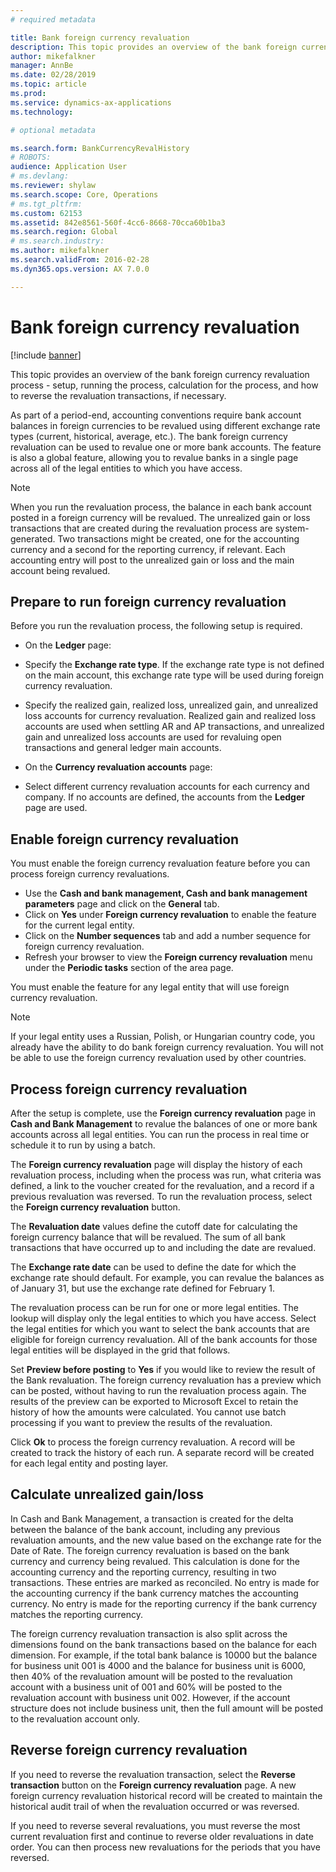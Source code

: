 ```yaml
---
# required metadata

title: Bank foreign currency revaluation 
description: This topic provides an overview of the bank foreign currency revaluation process -  setup, running the process, calculation for the process, and how to reverse the revaluation transactions, if necessary. 
author: mikefalkner
manager: AnnBe
ms.date: 02/28/2019
ms.topic: article
ms.prod: 
ms.service: dynamics-ax-applications
ms.technology: 

# optional metadata

ms.search.form: BankCurrencyRevalHistory
# ROBOTS: 
audience: Application User
# ms.devlang: 
ms.reviewer: shylaw
ms.search.scope: Core, Operations
# ms.tgt_pltfrm: 
ms.custom: 62153
ms.assetid: 842e8561-560f-4cc6-8668-70cca60b1ba3
ms.search.region: Global
# ms.search.industry: 
ms.author: mikefalkner
ms.search.validFrom: 2016-02-28
ms.dyn365.ops.version: AX 7.0.0

---
```


# Bank foreign currency revaluation 

[!include [banner](../includes/banner.md)]

This topic provides an overview of the bank foreign currency revaluation process -  setup, running the process, calculation for the process, and how to reverse the revaluation transactions, if necessary. 

As part of a period-end, accounting conventions require bank account balances in foreign currencies to be revalued using different exchange rate types (current, historical, average, etc.). The bank foreign currency revaluation can be used to revalue one or more bank accounts. The feature is also a global feature, allowing you to revalue banks in a single page across all of the legal entities to which you have access.

> [!NOTE]
When you run the revaluation process, the balance in each bank account posted in a foreign currency will be revalued. The unrealized gain or loss transactions that are created during the revaluation process are system-generated. Two transactions might be created, one for the accounting currency and a second for the reporting currency, if relevant. Each accounting entry will post to the unrealized gain or loss and the main account being revalued.

## Prepare to run foreign currency revaluation
Before you run the revaluation process, the following setup is required.

-   On the **Ledger** page:
-   Specify the **Exchange rate type**. If the exchange rate type is not defined on the main account, this exchange rate type will be used during foreign currency revaluation.
-   Specify the realized gain, realized loss, unrealized gain, and unrealized loss accounts for currency revaluation. Realized gain and realized loss accounts are used when settling AR and AP transactions, and unrealized gain and unrealized loss accounts are used for revaluing open transactions and general ledger main accounts.

-   On the **Currency revaluation accounts** page:
-   Select different currency revaluation accounts for each currency and company. If no accounts are defined, the accounts from the **Ledger** page are used.

## Enable foreign currency revaluation

You must enable the foreign currency revaluation feature before you can process foreign currency revaluations. 
-   Use the **Cash and bank management, Cash and bank management parameters** page and click on the **General** tab. 
-   Click on **Yes** under **Foreign currency revaluation** to enable the feature for the current legal entity. 
-   Click on the **Number sequences** tab and add a number sequence for foreign currency revaluation.
-   Refresh your browser to view the **Foreign currency revaluation** menu under the **Periodic tasks** section of the area page.

You must enable the feature for any legal entity that will use foreign currency revaluation. 

> [!NOTE]
If your legal entity uses a Russian, Polish, or Hungarian country code, you already have the ability to do bank foreign currency revaluation. You will not be able to use the foreign currency revaluation used by other countries. 

## Process foreign currency revaluation
After the setup is complete, use the **Foreign currency revaluation** page in **Cash and Bank Management** to revalue the balances of one or more bank accounts across all legal entities. You can run the process in real time or schedule it to run by using a batch. 

The **Foreign currency revaluation** page will display the history of each revaluation process, including when the process was run, what criteria was defined, a link to the voucher created for the revaluation, and a record if a previous revaluation was reversed. To run the revaluation process, select the **Foreign currency revaluation** button. 

The **Revaluation date** values define the cutoff date for calculating the foreign currency balance that will be revalued. The sum of all bank transactions that have occurred up to and including the date are revalued. 

The **Exchange rate date** can be used to define the date for which the exchange rate should default. For example, you can revalue the balances as of January 31, but use the exchange rate defined for February 1. 

The revaluation process can be run for one or more legal entities. The lookup will display only the legal entities to which you have access. Select the legal entities for which you want to select the bank accounts that are eligible for foreign currency revaluation. All of the bank accounts for those legal entities will be displayed in the grid that follows. 

Set **Preview before posting** to **Yes** if you would like to review the result of the Bank revaluation. The foreign currency revaluation has a preview which can be posted, without having to run the revaluation process again. The results of the preview can be exported to Microsoft Excel to retain the history of how the amounts were calculated. You cannot use batch processing if you want to preview the results of the revaluation. 

Click **Ok** to process the foreign currency revaluation. A record will be created to track the history of each run.  A separate record will be created for each legal entity and posting layer.

## Calculate unrealized gain/loss
In Cash and Bank Management, a transaction is created for the delta between the balance of the bank account, including any previous revaluation amounts, and the new value based on the exchange rate for the Date of Rate. The foreign currency revaluation is based on the bank currency and currency being revalued. This calculation is done for the accounting currency and the reporting currency, resulting in two transactions. These entries are marked as reconciled. No entry is made for the accounting currency if the bank currency matches the accounting currency.  No entry is made for the reporting currency if the bank currency matches the reporting currency.

The foreign currency revaluation transaction is also split across the dimensions found on the bank transactions based on the balance for each dimension. For example, if the total bank balance is 10000 but the balance for business unit 001 is 4000 and the balance for business unit is 6000, then 40% of the revaluation amount will be posted to the revaluation account with a business unit of 001 and 60% will be posted to the revaluation account with business unit 002. However, if the account structure does not include business unit, then the full amount will be posted to the revaluation account only.

## Reverse foreign currency revaluation
If you need to reverse the revaluation transaction, select the **Reverse transaction** button on the **Foreign currency revaluation** page. A new foreign currency revaluation historical record will be created to maintain the historical audit trail of when the revaluation occurred or was reversed. 

If you need to reverse several revaluations, you must reverse the most current revaluation first and continue to reverse older revaluations in date order. You can then process new revaluations for the periods that you have reversed. 
